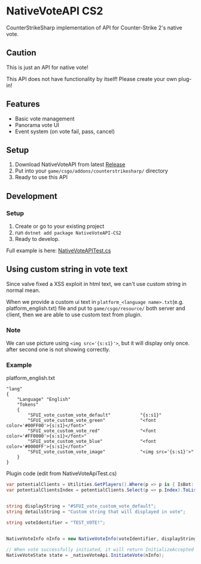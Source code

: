 ﻿# NativeVoteAPI CS2

CounterStrikeSharp implementation of API for Counter-Strike 2's native vote.

## Caution

This is just an API for native vote!

This API does not have functionality by itself! Please create your own plug-in!


## Features

- Basic vote management
- Panorama vote UI
- Event system (on vote fail, pass, cancel)

## Setup

1. Download NativeVoteAPI from latest [Release](https://github.com/fltuna/NativeVoteAPI-CS2/releases/latest)
2. Put into your `game/csgo/addons/counterstrikesharp/` directory
3. Ready to use this API

## Development

### Setup

1. Create or go to your existing project
2. run `dotnet add package NativeVoteAPI-CS2`
3. Ready to develop.

Full example is here: [NativeVoteAPITest.cs](NativeVoteAPITest/NativeVoteApiTest.cs)



## Using custom string in vote text

Since valve fixed a XSS exploit in html text, we can't use custom string in normal mean.

When we provide a custom ui text in `platform_<language name>.txt`(e.g. platform_english.txt) file and put to `game/csgo/resource/` both server and client, then we are able to use custom text from plugin.

### Note

We can use picture using `<img src='{s:s1}'>`, but it will display only once. after second one is not showing correctly.

### Example

platform_english.txt

```
"lang"
{
    "Language" "English" 
    "Tokens"
    {
        "SFUI_vote_custom_vote_default"           "{s:s1}"
        "SFUI_vote_custom_vote_green"             "<font color='#00FF00'>{s:s1}</font>"
        "SFUI_vote_custom_vote_red"               "<font color='#FF0000'>{s:s1}</font>"
        "SFUI_vote_custom_vote_blue"              "<font color='#0000FF'>{s:s1}</font>"
        "SFUI_vote_custom_vote_image"             "<img src='{s:s1}'>"
    }
}
```

Plugin code (edit from NativeVoteApiTest.cs)
```csharp
var potentialClients = Utilities.GetPlayers().Where(p => p is { IsBot: false, IsHLTV: false }).ToList();
var potentialClientsIndex = potentialClients.Select(p => p.Index).ToList();


string displayString = "#SFUI_vote_custom_vote_default";
string detailsString = "Custom string that will displayed in vote";

string voteIdentifier = "TEST_VOTE!";


NativeVoteInfo nInfo = new NativeVoteInfo(voteIdentifier, displayString ,detailsString, potentialClientsIndex, VoteThresholdType.AbsoluteValue, 0.5F, 5.0F);

// When vote successfully initiated, it will return InitializeAccepted
NativeVoteState state = _nativeVoteApi.InitiateVote(nInfo);
```